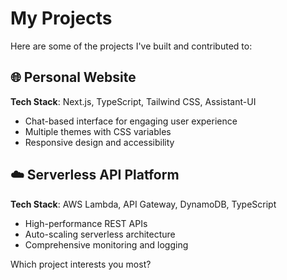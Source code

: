 # My Projects

Here are some of the projects I've built and contributed to:

## 🌐 Personal Website
**Tech Stack**: Next.js, TypeScript, Tailwind CSS, Assistant-UI
- Chat-based interface for engaging user experience
- Multiple themes with CSS variables
- Responsive design and accessibility

## ☁️ Serverless API Platform
**Tech Stack**: AWS Lambda, API Gateway, DynamoDB, TypeScript
- High-performance REST APIs
- Auto-scaling serverless architecture
- Comprehensive monitoring and logging

Which project interests you most?

